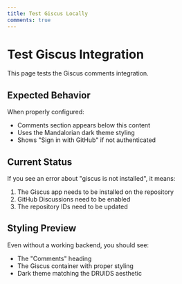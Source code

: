 ```yaml
---
title: Test Giscus Locally
comments: true
---
```


# Test Giscus Integration

This page tests the Giscus comments integration.

## Expected Behavior

When properly configured:

- Comments section appears below this content
- Uses the Mandalorian dark theme styling
- Shows "Sign in with GitHub" if not authenticated

## Current Status

If you see an error about "giscus is not installed", it means:

1. The Giscus app needs to be installed on the repository
2. GitHub Discussions need to be enabled
3. The repository IDs need to be updated

## Styling Preview

Even without a working backend, you should see:

- The "Comments" heading
- The Giscus container with proper styling
- Dark theme matching the DRUIDS aesthetic
